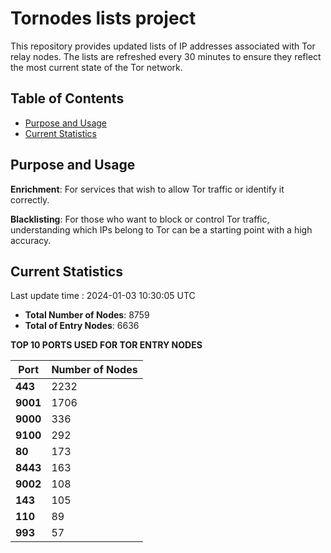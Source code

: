 # Tornodes lists project

This repository provides updated lists of IP addresses associated with Tor relay nodes. The lists are refreshed every 30 minutes to ensure they reflect the most current state of the Tor network.

## Table of Contents

- [Purpose and Usage](#purpose-and-usage)
- [Current Statistics](#current-statistics)


## Purpose and Usage

**Enrichment**: For services that wish to allow Tor traffic or identify it correctly.

**Blacklisting**: For those who want to block or control Tor traffic, understanding which IPs belong to Tor can be a starting point with a high accuracy.

## Current Statistics

Last update time : 2024-01-03 10:30:05 UTC

- **Total Number of Nodes**: 8759
- **Total of Entry Nodes**: 6636

**TOP 10 PORTS USED FOR TOR ENTRY NODES**

| **Port** | **Number of Nodes** |
|------|-----------------|
| **443**   | 2232  |
| **9001**   | 1706  |
| **9000**   | 336  |
| **9100**   | 292  |
| **80**   | 173  |
| **8443**   | 163  |
| **9002**   | 108  |
| **143**   | 105  |
| **110**   | 89  |
| **993**   | 57  |

